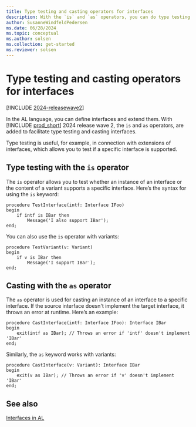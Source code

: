 ```yaml
---
title: Type testing and casting operators for interfaces
description: With the `is` and `as` operators, you can do type testing and casting of interfaces in AL for Business Central.
author: SusanneWindfeldPedersen
ms.date: 06/28/2024
ms.topic: conceptual
ms.author: solsen
ms.collection: get-started
ms.reviewer: solsen
---
```


# Type testing and casting operators for interfaces

[!INCLUDE [2024-releasewave2](../includes/2024-releasewave2.md)]

In the AL language, you can define interfaces and extend them. With [!INCLUDE [prod_short](includes/prod_short.md)] 2024 release wave 2, the `is` and `as` operators, are added to facilitate type testing and casting interfaces. 

Type testing is useful, for example, in connection with extensions of interfaces, which allows you to test if a specific interface is supported.


## Type testing with the `is` operator

The `is` operator allows you to test whether an instance of an interface or the content of a variant supports a specific interface. Here’s the syntax for using the `is` keyword:


```al
procedure TestInterface(intf: Interface IFoo)
begin
    if intf is IBar then
        Message('I also support IBar');
end;
```

You can also use the `is` operator with variants:

```al
procedure TestVariant(v: Variant)
begin
    if v is IBar then
        Message('I support IBar');
end;
```

## Casting with the `as` operator

The `as` operator is used for casting an instance of an interface to a specific interface. If the source interface doesn't implement the target interface, it throws an error at runtime. Here’s an example:

```al
procedure CastInterface(intf: Interface IFoo): Interface IBar
begin
    exit(intf as IBar); // Throws an error if 'intf' doesn't implement 'IBar'
end;
```

Similarly, the `as` keyword works with variants:

```al
procedure CastInterface(v: Variant): Interface IBar
begin
    exit(v as IBar); // Throws an error if 'v' doesn't implement 'IBar'
end;
```

## See also

[Interfaces in AL](devenv-interfaces-in-al.md)  
<!--[Extending interfaces in AL](devenv-interfaces-in-al-extend.md) -->